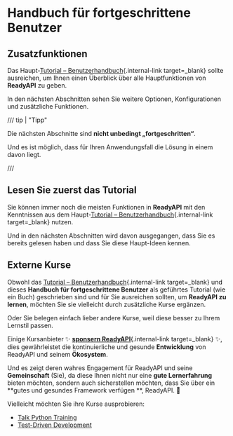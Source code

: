 # Handbuch für fortgeschrittene Benutzer

## Zusatzfunktionen

Das Haupt-[Tutorial – Benutzerhandbuch](../tutorial/index.md){.internal-link target=\_blank} sollte ausreichen, um Ihnen einen Überblick über alle Hauptfunktionen von **ReadyAPI** zu geben.

In den nächsten Abschnitten sehen Sie weitere Optionen, Konfigurationen und zusätzliche Funktionen.

/// tip | "Tipp"

Die nächsten Abschnitte sind **nicht unbedingt „fortgeschritten“**.

Und es ist möglich, dass für Ihren Anwendungsfall die Lösung in einem davon liegt.

///

## Lesen Sie zuerst das Tutorial

Sie können immer noch die meisten Funktionen in **ReadyAPI** mit den Kenntnissen aus dem Haupt-[Tutorial – Benutzerhandbuch](../tutorial/index.md){.internal-link target=\_blank} nutzen.

Und in den nächsten Abschnitten wird davon ausgegangen, dass Sie es bereits gelesen haben und dass Sie diese Haupt-Ideen kennen.

## Externe Kurse

Obwohl das [Tutorial – Benutzerhandbuch](../tutorial/index.md){.internal-link target=\_blank} und dieses **Handbuch für fortgeschrittene Benutzer** als geführtes Tutorial (wie ein Buch) geschrieben sind und für Sie ausreichen sollten, um **ReadyAPI zu lernen**, möchten Sie sie vielleicht durch zusätzliche Kurse ergänzen.

Oder Sie belegen einfach lieber andere Kurse, weil diese besser zu Ihrem Lernstil passen.

Einige Kursanbieter ✨ [**sponsern ReadyAPI**](../help-readyapi.md#den-autor-sponsern){.internal-link target=\_blank} ✨, dies gewährleistet die kontinuierliche und gesunde **Entwicklung** von ReadyAPI und seinem **Ökosystem**.

Und es zeigt deren wahres Engagement für ReadyAPI und seine **Gemeinschaft** (Sie), da diese Ihnen nicht nur eine **gute Lernerfahrung** bieten möchten, sondern auch sicherstellen möchten, dass Sie über ein **gutes und gesundes Framework verfügen **, ReadyAPI. 🙇

Vielleicht möchten Sie ihre Kurse ausprobieren:

- <a href="https://training.talkpython.fm/readyapi-courses" class="external-link" target="_blank">Talk Python Training</a>
- <a href="https://testdriven.io/courses/tdd-readyapi/" class="external-link" target="_blank">Test-Driven Development</a>

